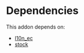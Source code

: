 # Dependencies

This addon depends on:

- [l10n_ec](../../../../odoo-bringout-oca-ocb-l10n_ec)
- [stock](../../../../../oca-ocb-warehouse/odoo-bringout-oca-ocb-stock)
